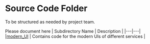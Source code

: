 # Source Code Folder
To be structured as needed by project team.

Please document here
| Subdirectory Name | Description |
|---|---|
|[modern_UI](modern_UI) | Contains code for the modern UIs of different services |
